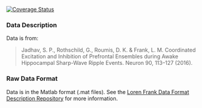 [![Coverage Status](https://coveralls.io/repos/github/edeno/Jadhav-2016-Data-Analysis/badge.svg?branch=master)](https://coveralls.io/github/edeno/Jadhav-2016-Data-Analysis?branch=master)

### Data Description ###

Data is from:
> Jadhav, S. P., Rothschild, G., Roumis, D. K. & Frank, L. M. Coordinated Excitation and Inhibition of Prefrontal Ensembles during Awake Hippocampal Sharp-Wave Ripple Events. Neuron 90, 113–127 (2016).

### Raw Data Format ###
Data is in the Matlab format (.mat files). See the [Loren Frank Data Format Description Repository](https://github.com/edeno/Loren-Frank-Data-Format--Description) for more information.
